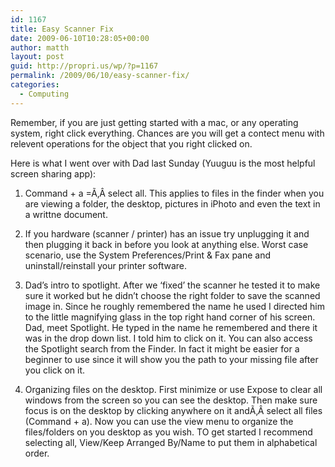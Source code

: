 ```yaml
---
id: 1167
title: Easy Scanner Fix
date: 2009-06-10T10:28:05+00:00
author: matth
layout: post
guid: http://propri.us/wp/?p=1167
permalink: /2009/06/10/easy-scanner-fix/
categories:
  - Computing
---
```

Remember, if you are just getting started with a mac, or any operating system, right click everything. Chances are you will get a contect menu with relevent operations for the object that you right clicked on.

Here is what I went over with Dad last Sunday (Yuuguu is the most helpful screen sharing app):

  1. Command + a =Ã‚Â select all. This applies to files in the finder when you are viewing a folder, the desktop, pictures in iPhoto and even the text in a writtne document.
  2. If you hardware (scanner / printer) has an issue try unplugging it and then plugging it back in before you look at anything else. Worst case scenario, use the System Preferences/Print & Fax pane and uninstall/reinstall your printer software.
  3. Dad&#8217;s intro to spotlight. After we &#8216;fixed&#8217; the scanner he tested it to make sure it worked but he didn&#8217;t choose the right folder to save the scanned image in. Since he roughly remembered the name he used I directed him to the little magnifying glass in the top right hand corner of his screen. Dad, meet Spotlight. He typed in the name he remembered and there it was in the drop down list. I told him to click<!--more--> on it. You can also access the Spotlight search from the Finder. In fact it might be easier for a beginner to use since it will show you the path to your missing file after you click on it.

  4. Organizing files on the desktop. First minimize or use Expose to clear all windows from the screen so you can see the desktop. Then make sure focus is on the desktop by clicking anywhere on it andÃ‚Â select all files (Command + a). Now you can use the view menu to organize the files/folders on you desktop as you wish. TO get started I recommend selecting all, View/Keep Arranged By/Name to put them in alphabetical order.